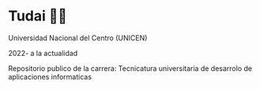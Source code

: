 # Tudai 🧑‍💻

Universidad Nacional del Centro (UNICEN)

2022- a la actualidad

Repositorio publico de la carrera: Tecnicatura universitaria de desarrolo de aplicaciones informaticas
